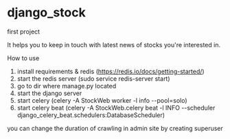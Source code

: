 # django_stock
first project

It helps you to keep in touch with latest news of stocks you're interested in.

How to use

1. install requirements & redis (https://redis.io/docs/getting-started/)
2. start the redis server (sudo service redis-server start)
3. go to dir where manage.py located
4. start the django server
5. start celery (celery -A StockWeb worker -l info --pool=solo)
6. start celery beat (celery -A StockWeb.celery beat -l INFO --scheduler django_celery_beat.schedulers:DatabaseScheduler)

you can change the duration of crawling in admin site by creating superuser
